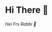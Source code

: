 # Hi There 👋
###### Hei Frs Rabbi 👋

<!--
**FazleyRabbiSarker/FazleyRabbiSarker** is a ✨ _special_ ✨ repository because its `README.md` (this file) appears on your GitHub profile.

Here are some ideas to get you started:

- 🔭 I’m currently working on : Etech Solution Ltd.
- 🌱 I’m currently learning : Testing Automation Tools & Laravel Framework
- 📫 How to reach me: sarkerrabbi250@gmail.com
- 😄 Pronouns: HE / HIS
- ⚡ Fun fact: CRICKET & FOOTBALL...
-->
